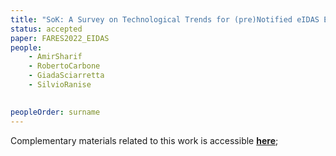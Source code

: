 ```yaml
---
title: "SoK: A Survey on Technological Trends for (pre)Notified eIDAS Electronic Identity Schemes"
status: accepted
paper: FARES2022_EIDAS
people:
    - AmirSharif
    - RobertoCarbone
    - GiadaSciarretta
    - SilvioRanise
    

peopleOrder: surname
---
```


Complementary materials related to this work is accessible [**here**](https://sites.google.com/fbk.eu/eidas-survey/home);
